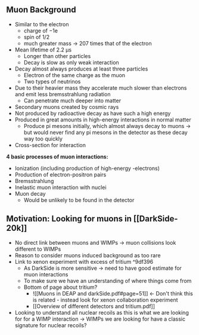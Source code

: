 ## Muon Background

-   Similar to the electron
	-   charge of −1e
	-   spin of 1/2
	-   much greater mass -> 207 times that of the electron
-   Mean lifetime of 2.2 μs
	-   Longer than other particles
	-   Decay is slow as only weak interaction
-   Decay almost always produces at least three particles
	-   Electron of the same charge as the muon
	-   Two types of neutrinos
-   Due to their heavier mass they accelerate much slower than electrons and emit less bremsstrahlung radiation
	-   Can penetrate much deeper into matter
-   Secondary muons created by cosmic rays
-   Not produced by radioactive decay as have such a high energy
-   Produced in great amounts in high-energy interactions in normal matter
	-   Produce pi mesons initially, which almost always decay to muons → but would never find any pi mesons in the detector as these decay way too quickly
-   Cross-section for interaction

**4 basic processes of muon interactions:**
-   Ionization (including production of high-energy -electrons)
-   Production of electron-positron pairs
-   Bremsstrahlung
-   Inelastic muon interaction with nuclei
-   Muon decay
	-   Would be unlikely to be found in the detector


## Motivation: Looking for muons in [[DarkSide-20k]]

- No direct link between muons and WIMPs → muon collisions look different to WIMPs
- Reason to consider muons induced background as too rare
- Link to xenon experiment with excess of tritium ^9df396
	- As DarkSide is more sensitive -> need to have good estimate for muon interactions
	- To make sure we have an understanding of where things come from
	- Bottom of page about tritium?
		- ![[Muons in DEAP and darkSide.pdf#page=51]] <- Don't think this is related - instead look for xenon collaboration experiment
		- [[Overview of different detectors and tritium.pdf]]
- Looking to understand all nuclear recoils as this is what we are looking for for a WIMP interaction -> WIMPs we are looking for have a classic signature for nuclear recoils?